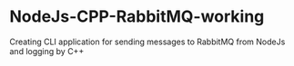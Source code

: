 # NodeJs-CPP-RabbitMQ-working
 Creating CLI application for sending messages to RabbitMQ from NodeJs and logging by C++
